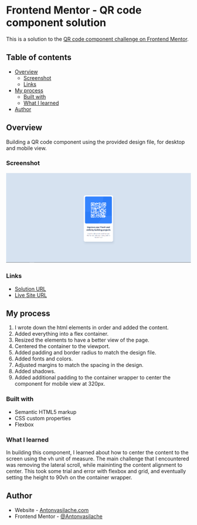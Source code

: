 # Frontend Mentor - QR code component solution

This is a solution to the [QR code component challenge on Frontend Mentor](https://www.frontendmentor.io/challenges/qr-code-component-iux_sIO_H).

## Table of contents

- [Overview](#overview)
  - [Screenshot](#screenshot)
  - [Links](#links)
- [My process](#my-process)
  - [Built with](#built-with)
  - [What I learned](#what-i-learned)
- [Author](#author)

## Overview

Building a QR code component using the provided design file, for desktop and mobile view.

### Screenshot

![screenshot](screenshot.png)

### Links

- [Solution URL](https://github.com/Antonvasilache/qr-code)
- [Live Site URL](https://qr-code-component-av.netlify.app/)

## My process

1. I wrote down the html elements in order and added the content.
2. Added everything into a flex container.
3. Resized the elements to have a better view of the page.
4. Centered the container to the viewport.
5. Added padding and border radius to match the design file.
6. Added fonts and colors.
7. Adjusted margins to match the spacing in the design.
8. Added shadows.
9. Added additional padding to the container wrapper to center the component for mobile view at 320px.

### Built with

- Semantic HTML5 markup
- CSS custom properties
- Flexbox

### What I learned

In building this component, I learned about how to center the content to the screen using the vh unit of measure. The main challenge that I encountered was removing the lateral scroll, while maininting the content alignment to center. This took some trial and error with flexbox and grid, and eventually setting the height to 90vh on the container wrapper.

## Author

- Website - [Antonvasilache.com](https://www.antonvasilache.com)
- Frontend Mentor - [@Antonvasilache](https://www.frontendmentor.io/profile/Antonvasilache)
